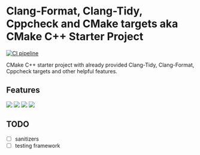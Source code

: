 # Clang-Format, Clang-Tidy, Cppcheck and CMake targets aka CMake C++ Starter Project

[![CI pipeline](https://github.com/the-risk-taker/clang-tidy-clang-format-cppcheck-cmake-targets/actions/workflows/ci-pipeline.yml/badge.svg?branch=main)](https://github.com/the-risk-taker/clang-tidy-clang-format-cppcheck-cmake-targets/actions/workflows/ci-pipeline.yml)

CMake C++ starter project with already provided Clang-Tidy, Clang-Format, Cppcheck targets and other helpful features.

## Features

![](https://img.shields.io/badge/Code_Formatter-Clang--Format-purple)
![](https://img.shields.io/badge/Static_Analyzer-Clang--Tidy-blue)
![](https://img.shields.io/badge/Static_Analyzer-Cppcheck-blue)
![](https://img.shields.io/badge/CICD-GitHub_Actions-green)

## TODO

- [ ] sanitizers
- [ ] testing framework
